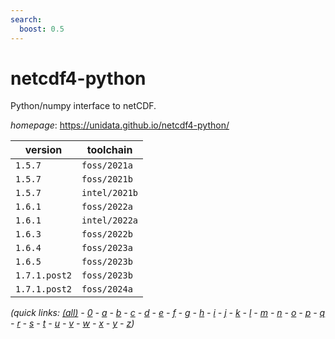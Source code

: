 ```yaml
---
search:
  boost: 0.5
---
```

# netcdf4-python

Python/numpy interface to netCDF.

*homepage*: <https://unidata.github.io/netcdf4-python/>

version | toolchain
--------|----------
``1.5.7`` | ``foss/2021a``
``1.5.7`` | ``foss/2021b``
``1.5.7`` | ``intel/2021b``
``1.6.1`` | ``foss/2022a``
``1.6.1`` | ``intel/2022a``
``1.6.3`` | ``foss/2022b``
``1.6.4`` | ``foss/2023a``
``1.6.5`` | ``foss/2023b``
``1.7.1.post2`` | ``foss/2023b``
``1.7.1.post2`` | ``foss/2024a``


*(quick links: [(all)](../index.md) - [0](../0/index.md) - [a](../a/index.md) - [b](../b/index.md) - [c](../c/index.md) - [d](../d/index.md) - [e](../e/index.md) - [f](../f/index.md) - [g](../g/index.md) - [h](../h/index.md) - [i](../i/index.md) - [j](../j/index.md) - [k](../k/index.md) - [l](../l/index.md) - [m](../m/index.md) - [n](../n/index.md) - [o](../o/index.md) - [p](../p/index.md) - [q](../q/index.md) - [r](../r/index.md) - [s](../s/index.md) - [t](../t/index.md) - [u](../u/index.md) - [v](../v/index.md) - [w](../w/index.md) - [x](../x/index.md) - [y](../y/index.md) - [z](../z/index.md))*


